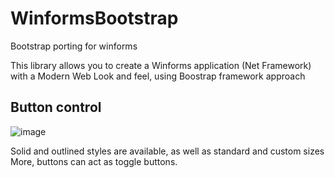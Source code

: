 # WinformsBootstrap
Bootstrap porting for winforms

This library allows you to create a Winforms application (Net Framework) with a Modern Web Look and feel, using Boostrap framework approach

## Button control
![image](https://user-images.githubusercontent.com/3187596/151339699-c8c342bc-1a19-4aaa-8251-f53b996df0d8.png)

Solid and outlined styles are available, as well as standard and custom sizes
More, buttons can act as toggle buttons.
